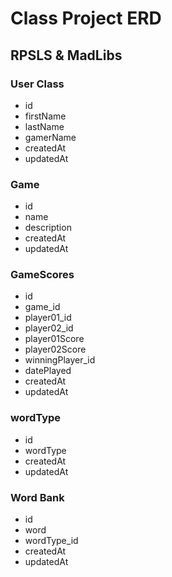 # Class Project ERD
## RPSLS & MadLibs

### User Class
- id
- firstName
- lastName
- gamerName
- createdAt
- updatedAt

### Game
- id
- name
- description
- createdAt
- updatedAt

### GameScores
- id
- game_id
- player01_id
- player02_id
- player01Score
- player02Score
- winningPlayer_id
- datePlayed
- createdAt
- updatedAt


### wordType
- id
- wordType
- createdAt
- updatedAt


### Word Bank
- id
- word
- wordType_id
- createdAt
- updatedAt
